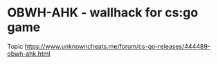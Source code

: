# OBWH-AHK - wallhack for cs:go game

Topic https://www.unknowncheats.me/forum/cs-go-releases/444489-obwh-ahk.html
